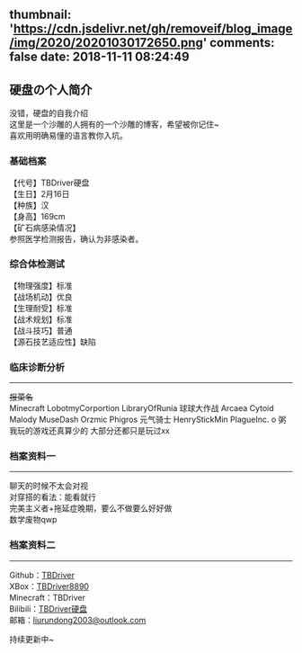 thumbnail: 'https://cdn.jsdelivr.net/gh/removeif/blog_image/img/2020/20201030172650.png'
comments: false
date: 2018-11-11 08:24:49
---
## 硬盘の个人简介
没错，硬盘的自我介绍    
这里是一个沙雕的人拥有的一个沙雕的博客，希望被你记住~     
喜欢用明确易懂的语言教你入坑。    

### **基础档案**
【代号】TBDriver硬盘    
【生日】2月16日    
【种族】汉    
【身高】169cm    
【矿石病感染情况】    
参照医学检测报告，确认为非感染者。     

### **综合体检测试**
【物理强度】标准    
【战场机动】优良    
【生理耐受】标准    
【战术规划】标准    
【战斗技巧】普通    
【源石技艺适应性】缺陷        

### **临床诊断分析**
---
~~报菜名~~   
Minecraft LobotmyCorportion LibraryOfRunia 球球大作战 Arcaea Cytoid Malody MuseDash Orzmic Phigros 元气骑士 HenryStickMin PlagueInc. o 粥     
我玩的游戏还真算少的 大部分还都只是玩过xx   

### **档案资料一**
---
聊天的时候不太会对视    
对穿搭的看法：能看就行    
完美主义者+拖延症晚期，要么不做要么好好做    
数学废物qwp

### **档案资料二**
---
Github：[TBDriver](https://github.com/TBDriver)    
XBox：[TBDriver8890](https://account.xbox.com/zh-cn/profile?gamertag=TBDRIVER8890)    
Minecraft：TBDriver    
Bilibili：[TBDriver硬盘](https://space.bilibili.com/354477157)    
邮箱：liurundong2003@outlook.com    

持续更新中~
<div class="time-axis-main">
	<ul class="time-axis"></ul>
</div>
<script src="/js/about-me.js"></script>
<br>
<br>
